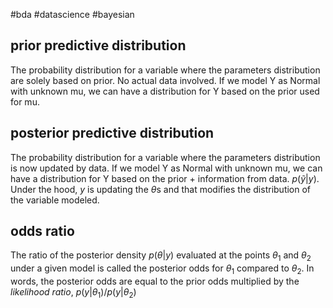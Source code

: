 #bda #datascience #bayesian

## prior predictive distribution

The probability distribution for a variable where the parameters distribution are solely based on prior. No actual data involved. 
If we model Y as Normal with unknown mu, we can have a distribution for Y based on the prior used for mu.

## posterior predictive distribution

The probability distribution for a variable where the parameters distribution is now updated by data.
If we model Y as Normal with unknown mu, we can have a distribution for Y based on the prior + information from data. $p(\tilde y| y)$. 
Under the hood, $y$ is updating the $\theta$s and that modifies the distribution of the variable modeled.

## odds ratio

The ratio of the posterior density $p(\theta | y)$ evaluated at the points $\theta_1$ and $\theta_2$ under a given model is called the posterior odds for $\theta_1$ compared to $\theta_2$.
In words, the posterior odds are equal to the prior odds multiplied by the _likelihood ratio_, $p(y|\theta_1) / p(y|\theta_2)$
